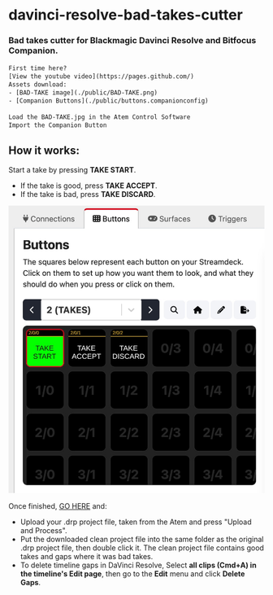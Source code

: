 # davinci-resolve-bad-takes-cutter

### Bad takes cutter for Blackmagic **Davinci Resolve** and **Bitfocus Companion**.

    First time here? 
    [View the youtube video](https://pages.github.com/) 
    Assets download:
    - [BAD-TAKE image](./public/BAD-TAKE.png)
    - [Companion Buttons](./public/buttons.companionconfig)
    
    Load the BAD-TAKE.jpg in the Atem Control Software 
    Import the Companion Button 
    
## **How it works**:  

Start a take by pressing **TAKE START**.

- If the take is good, press **TAKE ACCEPT**.
- If the take is bad, press **TAKE DISCARD**.

![alt text](public/1.jpg)

Once finished, [GO HERE](https://pages.github.com:3000/) and:

- Upload your .drp project file, taken from the Atem and press "Upload and Process".
- Put the downloaded clean project file into the same folder as the original .drp project file, then double click it. The clean project file contains good takes and gaps where it was bad takes.
- To delete timeline gaps in DaVinci Resolve, Select **all clips (Cmd+A) in the timeline's Edit page**, then go to the **Edit** menu and click **Delete Gaps**. 




